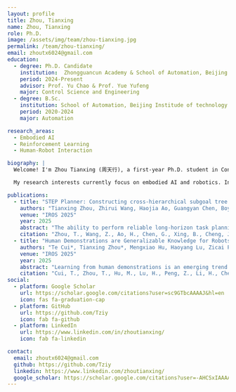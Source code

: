 ```yaml
---
layout: profile
title: Zhou, Tianxing
name: Zhou, Tianxing
role: Ph.D.
image: /assets/img/team/zhou-tianxing.jpg
permalink: /team/zhou-tianxing/
email: zhoutx6024@gmail.com
education:
  - degree: Ph.D. Candidate
    institution:  Zhongguancun Academy & School of Automation, Beijing Institude of technology
    period: 2024-Present
    advisor: Prof. Yu Chao & Prof. Yue Yufeng
    major: Control Science and Engineering
  - degree: B.Sc. 
    institution: School of Automation, Beijing Institude of technology
    period: 2020-2024
    major: Automation

research_areas:
  - Embodied AI
  - Reinforcement Learning
  - Human-Robot Interaction

biography: |
  Welcome! I'm Zhou Tianxing (周天行), a first-year Ph.D. student in Control Science and Engineering at the School of Automation, Beijing Institude of Technology. I am fortunate to have Prof. Yue Yufeng as my supervisor. Currently, I am also undergoing joint training at Zhongguancun Academy, under the mentorship of Prof. Yu Chao.

  My research interests currently focus on embodied AI and robotics. In the future, I will continue to deepen my work in embodied intelligence and robotics, promoting the seamless coexistence and interaction between humans and robots.

publications:
  - title: "STEP Planner: Constructing cross-hierarchical subgoal tree as an embodied long-horizon task planner"
    authors: "Tianxing Zhou, Zhirui Wang, Haojia Ao, Guangyan Chen, Boyang Xing, Jingwen Cheng, Yi Yang, Yufeng Yue"
    venue: "IROS 2025"
    year: 2025
    abstract: "The ability to perform reliable long-horizon task planning is crucial for deploying robots in real-world environments. However, directly employing Large Language Models (LLMs) as action sequence generators often results in low success rates due to their limited reasoning ability for long-horizon embodied tasks. In the STEP framework, we construct a subgoal tree through a pair of closed-loop models: a subgoal decomposition model and a leaf node termination model. Within this framework, we develop a hierarchical tree structure that spans from coarse to fine resolutions. The subgoal decomposition model leverages a foundation LLM to break down complex goals into manageable subgoals, thereby spanning the subgoal tree. The leaf node termination model provides real-time feedback based on environmental states, determining when to terminate the tree spanning and ensuring each leaf node can be directly converted into a primitive action. Experiments conducted in both the VirtualHome WAH-NL benchmark and on real robots demonstrate that STEP achieves long-horizon embodied task completion with success rates up to 34% (WAH-NL) and 25% (real robot) outperforming SOTA methods."
    citation: "Zhou, T., Wang, Z., Ao, H., Chen, G., Xing, B., Cheng, J., Yang, Y. & Yue, Y. (2025). STEP Planner: Constructing cross-hierarchical subgoal tree as an embodied long-horizon task planner. In Proceedings of the 2025 IEEE/RSJ International Conference on Intelligent Robots and Systems (IROS 2025)."
  - title: "Human Demonstrations are Generalizable Knowledge for Robots"
    authors: "Te Cui*, Tianxing Zhou*, Mengxiao Hu, Haoyang Lu, Zicai Peng, Haizhou Li, Guangyan Chen, Meiling Wang, Yufeng Yue"
    venue: "IROS 2025"
    year: 2025
    abstract: "Learning from human demonstrations is an emerging trend for designing intelligent robotic systems. However, previous methods typically regard videos as instructions, simply dividing them into action sequences for robotic repetition, which poses obstacles to generalization to diverse tasks or object instances. In this paper, we propose a different perspective, considering human demonstration videos not as mere instructions, but as a source of knowledge for robots. Motivated by this perspective and the remarkable comprehension and generalization capabilities exhibited by large language models (LLMs), we propose DigKnow, a method that DIstills Generalizable KNOWledge with a hierarchical structure. Specifically, DigKnow begins by converting human demonstration video frames into observation knowledge. This knowledge is then subjected to analysis to extract human action knowledge and further distilled into pattern knowledge compassing task and object instances, resulting in the acquisition of generalizable knowledge with a hierarchical structure. In settings with different tasks or object instances, DigKnow retrieves relevant knowledge for the current task  and object instances. Subsequently, the LLM-based planner conducts planning based on the retrieved knowledge, and the policy executes actions in line with the plan to achieve the designated task. Utilizing the retrieved knowledge, we validate and rectify planning and execution outcomes, resulting in a substantial enhancement of the success rate. Experimental results across a range of tasks and scenes demonstrate the effectiveness of this approach in facilitating real-world robots to accomplish tasks with the knowledge derived from human demonstrations."
    citation: "Cui, T., Zhou, T., Hu, M., Lu, H., Peng, Z., Li, H., Chen, G., Wang, M., & Yue, Y. (2025). uman Demonstrations are Generalizable Knowledge for Robots. n Proceedings of the 2025 IEEE/RSJ International Conference on Intelligent Robots and Systems (IROS 2025)."
social:
  - platform: Google Scholar
    url: https://scholar.google.com/citations?user=sc9GTbcAAAAJ&hl=en
    icon: fas fa-graduation-cap
  - platform: GitHub
    url: https://github.com/Tziy
    icon: fab fa-github
  - platform: LinkedIn
    url: https://www.linkedin.com/in/zhoutianxing/
    icon: fab fa-linkedin

contact:
  email: zhoutx6024@gmail.com
  github: https://github.com/Tziy
  linkedin: https://www.linkedin.com/zhoutianxing/
  google_scholar: https://scholar.google.com/citations?user=-AHCSxIAAAAJ&hl=en
--- 
```

